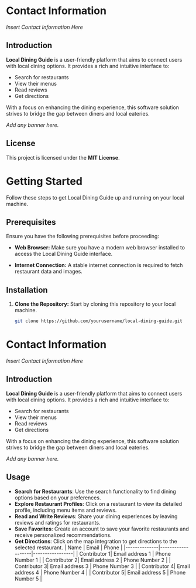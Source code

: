 # Contact Information

_Insert Contact Information Here_

## Introduction

**Local Dining Guide** is a user-friendly platform that aims to connect users with local dining options. It provides a rich and intuitive interface to:

- Search for restaurants
- View their menus
- Read reviews
- Get directions

With a focus on enhancing the dining experience, this software solution strives to bridge the gap between diners and local eateries.

_Add any banner here._

## License

This project is licensed under the **MIT License**.

# Getting Started

Follow these steps to get Local Dining Guide up and running on your local machine.

## Prerequisites

Ensure you have the following prerequisites before proceeding:

- **Web Browser:** Make sure you have a modern web browser installed to access the Local Dining Guide interface.

- **Internet Connection:** A stable internet connection is required to fetch restaurant data and images.

## Installation

1. **Clone the Repository:**
   Start by cloning this repository to your local machine.

   ```bash
   git clone https://github.com/yourusername/local-dining-guide.git
   ```
# Contact Information

_Insert Contact Information Here_

## Introduction

**Local Dining Guide** is a user-friendly platform that aims to connect users with local dining options. It provides a rich and intuitive interface to:

- Search for restaurants
- View their menus
- Read reviews
- Get directions

With a focus on enhancing the dining experience, this software solution strives to bridge the gap between diners and local eateries.

_Add any banner here._


## Usage

- **Search for Restaurants**: Use the search functionality to find dining options based on your preferences.
- **Explore Restaurant Profiles**: Click on a restaurant to view its detailed profile, including menu items and reviews.
- **Read and Write Reviews**: Share your dining experiences by leaving reviews and ratings for restaurants.
- **Save Favorites**: Create an account to save your favorite restaurants and receive personalized recommendations.
- **Get Directions**: Click on the map integration to get directions to the selected restaurant.
| Name         | Email             | Phone           |
|--------------|-------------------|-----------------|
| Contributor 1| Email address 1   | Phone Number 1  |
| Contributor 2| Email address 2   | Phone Number 2  |
| Contributor 3| Email address 3   | Phone Number 3  |
| Contributor 4| Email address 4   | Phone Number 4  |
| Contributor 5| Email address 5   | Phone Number 5  |
